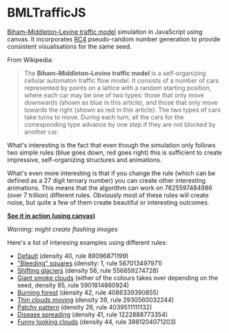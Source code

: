 BMLTrafficJS
============

[Biham–Middleton–Levine traffic model](http://en.wikipedia.org/wiki/Biham-Middleton-Levine_traffic_model) 
simulation in JavaScript using canvas. It incorporates [RC4](http://en.wikipedia.org/wiki/RC4) pseudo-random 
number generation to provide consistent visualisations for the same seed.

From Wikipedia:

> The **Biham–Middleton–Levine traffic model** is a self-organizing cellular automaton traffic flow model. It 
consists of a number of cars represented by points on a lattice with a random starting position, where 
each car may be one of two types: those that only move downwards (shown as blue in this article), and 
those that only move towards the right (shown as red in this article). The two types of cars take turns 
to move. During each turn, all the cars for the corresponding type advance by one step if they are not 
blocked by another car.

What's interesting is the fact that even though the simulation only follows two simple rules (blue goes down, 
red goes right) this is sufficient to create impressive, self-organizing structures and animations.

What's even more interesting is that if you change the rule (which can be defined as a 27 digit ternary number) 
you can create other interesting animations. This means that the algorithm can work on 7625597484986 (over 7 
trillion) different rules. Obviously most of these rules will create noise, but quite a few of them create 
beautiful or interesting outcomes.

**[See it in action (using canvas)](https://maciekbaron.github.io/BMLTrafficJS/)**


*Warning: might create flashing images*

Here's a list of interesing examples using different rules:
* [Default](https://maciekbaron.github.io/BMLTrafficJS/) (density 40, rule 89096871199)
* ["Bleeding" squares](https://maciekbaron.github.io/BMLTrafficJS/#?s=Javascript&d=1&r=567013497971) (density: 1, rule 567013497971)
* [Shifting glaciers](https://maciekbaron.github.io/BMLTrafficJS/#?s=Javascript&d=56&r=5568595274728) (density 56, rule 556859274728)
* [Giant smoke clouds](https://maciekbaron.github.io/BMLTrafficJS/#?s=ss&d=85&r=5901814860924) (either of the colours takes over depending on the seed, density 85, rule 5901814860924)
* [Burning forest](https://maciekbaron.github.io/BMLTrafficJS/#?s=Javascript&d=42&r=4086339390855) (density 42, rule 4086339390855)
* [Thin clouds moving](https://maciekbaron.github.io/BMLTrafficJS/#?s=Javascript&d=39&r=2930560032244) (density 39, rule 2930560032244)
* [Patchy pattern](https://maciekbaron.github.io/BMLTrafficJS/#?s=Javascript&d=26&r=4039511111132) (density 26, rule 4039511111132)
* [Disease spreading](https://maciekbaron.github.io/BMLTrafficJS/#?s=slavery&d=41&r=1222888773354) (density 41, rule 1222888773354)
* [Funny looking clouds](https://maciekbaron.github.io/BMLTrafficJS/#?s=Javascript&d=44&r=3981204071203) (density 44, rule 3981204071203)
